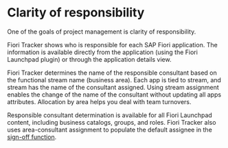 # Clarity of responsibility 

One of the goals of project management is clarity of responsibility.

Fiori Tracker shows who is responsible for each SAP Fiori application. The information is available directly from the application (using the Fiori Launchpad plugin) or through the application details view.

Fiori Tracker determines the name of the responsible consultant based on the functional stream name (business area). Each app is tied to stream, and stream has the name of the consultant assigned. Using stream assignment enables the change of the name of the consultant without updating all apps attributes. Allocation by area helps you deal with team turnovers.

Responsible consultant determination is available for all Fiori Launchpad content, including business catalogs, groups, and roles. Fiori Tracker also uses area-consultant assignment to populate the default assignee in the [sign-off function](../../so/FPS01/main.md).